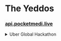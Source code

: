 # The Yeddos

<h3><a href="https://api.pocketmedi.live">api.pocketmedi.live</a></h3>

<details>
<summary>Uber Global Hackathon</summary>
<br>
  
- Theme: Global Health
- Repository (PocketMedi): [https://github.com/TheYeddos/PocketMedi](https://github.com/TheYeddos/PocketMedi)
  
</details>

